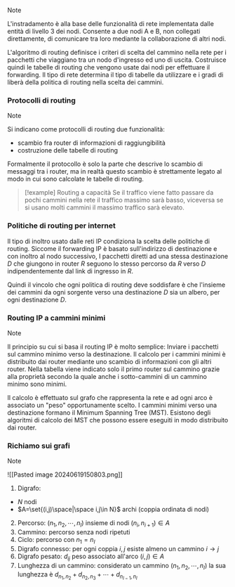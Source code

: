 >[!note]
>L'instradamento è alla base delle funzionalità di rete implementata dalle entità di livello 3 dei nodi. Consente a due nodi A e B, non collegati direttamente, di comunicare tra loro mediante la collaborazione di altri nodi.

L'algoritmo di routing definisce i criteri di scelta del cammino nella rete per i pacchetti che viaggiano tra un nodo d'ingresso ed uno di uscita. Costruisce quindi le tabelle di routing che vengono usate dai nodi per effettuare il forwarding. Il tipo di rete determina il tipo di tabelle da utilizzare e i gradi di liberà della politica di routing nella scelta dei cammini.

### Protocolli di routing
>[!note]
>Si indicano come protocolli di routing due funzionalità:
>- scambio fra router di informazioni di raggiungibilità
>- costruzione delle tabelle di routing
>
>Formalmente il protocollo è solo la parte che descrive lo scambio di messaggi tra i router, ma in realtà questo scambio è strettamente legato al modo in cui sono calcolate le tabelle di routing.

>[!example] Routing a capacità
>Se il traffico viene fatto passare da pochi cammini nella rete il traffico massimo sarà basso, viceversa se si usano molti cammini il massimo traffico sarà elevato.

### Politiche di routing per internet
Il tipo di inoltro usato dalle reti IP condiziona la scelta delle politiche di routing. Siccome il forwarding IP è basato sull'indirizzo di destinazione e con inoltro al nodo successivo, I pacchetti diretti ad una stessa destinazione $D$ che giungono in router $R$ seguono lo stesso percorso da $R$ verso $D$ indipendentemente dal link di ingresso in $R$.

Quindi il vincolo che ogni politica di routing deve soddisfare è che l'insieme dei cammini da ogni sorgente verso una destinazione $D$ sia un albero, per ogni destinazione $D$.

### Routing IP a cammini minimi
>[!note]
>Il principio su cui si basa il routing IP è molto semplice: Inviare i pacchetti sul cammino minimo verso la destinazione. Il calcolo per i cammini minimi è distribuito dai router mediante uno scambio di informazioni con gli altri router. Nella tabella viene indicato solo il primo router sul cammino grazie alla proprietà secondo la quale anche i sotto-cammini di un cammino minimo sono minimi.

Il calcolo è effettuato sul grafo che rappresenta la rete e ad ogni arco è associato un "peso" opportunamente scelto. I cammini minimi verso una destinazione formano il Minimum Spanning Tree (MST). Esistono degli algoritmi di calcolo dei MST che possono essere eseguiti in modo distribuito dai router.

### Richiamo sui grafi
>[!note]
>![[Pasted image 20240619150803.png]]
>
>1. Digrafo:
>	- $N$ nodi
>	- $A=\set{(i,j)\space|\space i,j\in N}$ archi (coppia ordinata di nodi)
>2. Percorso: $(n_{1},n_{2},\cdots,n_{I})$ insieme di nodi $(n_{i},n_{i+1})\in A$
>3. Cammino: percorso senza nodi ripetuti
>4. Ciclo: percorso con $n_{1}=n_{I}$
>5. Digrafo connesso: per ogni coppia $i,j$ esiste almeno un cammino $i\to j$
>6. Digrafo pesato: $d_{ij}$ peso associato all'arco $(i,j)\in A$
>7. Lunghezza di un cammino: considerato un cammino $(n_{1},n_{2},\cdots, n_{I})$ la sua lunghezza è $d_{n_{1},n_{2}}+d_{n_{2},n_{3}}+\cdots+d_{n_{I-1},n_{I}}$

